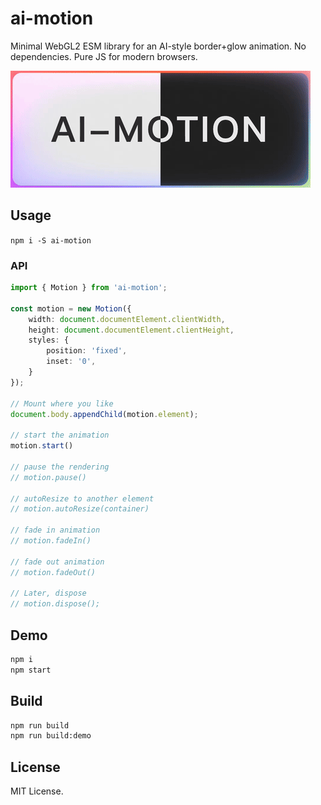 # ai-motion

Minimal WebGL2 ESM library for an AI-style border+glow animation. No dependencies. Pure JS for modern browsers.

![Demo](/public/demo.gif)

## Usage

`npm i -S ai-motion`

### API

```ts
import { Motion } from 'ai-motion';

const motion = new Motion({
    width: document.documentElement.clientWidth,
    height: document.documentElement.clientHeight,
    styles: {
        position: 'fixed',
        inset: '0',
    }
});

// Mount where you like
document.body.appendChild(motion.element);

// start the animation
motion.start()

// pause the rendering
// motion.pause()

// autoResize to another element
// motion.autoResize(container)

// fade in animation
// motion.fadeIn()

// fade out animation
// motion.fadeOut()

// Later, dispose
// motion.dispose();
```

## Demo

```bash
npm i
npm start
```

## Build

```bash
npm run build
npm run build:demo
```

## License

MIT License.
